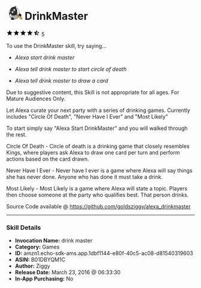 # &nbsp;<img src="skill_icon" alt="DrinkMaster icon" width="36"> DrinkMaster
![4.4 stars](../../images/ic_star_black_18dp_1x.png)![4.4 stars](../../images/ic_star_black_18dp_1x.png)![4.4 stars](../../images/ic_star_black_18dp_1x.png)![4.4 stars](../../images/ic_star_black_18dp_1x.png)![4.4 stars](../../images/ic_star_half_black_18dp_1x.png) 5

To use the DrinkMaster skill, try saying...

* *Alexa start drink master*

* *Alexa tell drink master to start circle of death*

* *Alexa tell drink master to draw a card*

Due to suggestive content, this Skill is not appropriate for all ages.  For Mature Audiences Only.

Let Alexa curate your next party with a series of drinking games. Currently includes "Circle Of Death", "Never Have I Ever" and "Most Likely"

To start simply say "Alexa Start DrinkMaster" and you will walked through the rest.

Circle Of Death - Circle of death is a drinking game that closely resembles Kings, where players ask Alexa to draw one card per turn and perform actions based on the card drawn.

Never Have I Ever - Never have I ever is a game where Alexa will say things she has never done.  Anyone who has done it must take a drink.

Most Likely - Most Likely is a game where Alexa will state a topic.  Players then choose someone at the party who qualifies best.  That person drinks.


Source Code available @ https://github.com/goldsziggy/alexa_drinkmaster

***

### Skill Details

* **Invocation Name:** drink master
* **Category:** Games
* **ID:** amzn1.echo-sdk-ams.app.1dbf1144-e80f-40c5-ac08-d81540319603
* **ASIN:** B01DBYQM1C
* **Author:** Ziggy
* **Release Date:** March 23, 2016 @ 06:33:30
* **In-App Purchasing:** No
